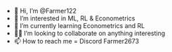 - 👋 Hi, I’m @Farmer122
- 👀 I’m interested in ML, RL & Econometrics
- 🌱 I’m currently learning Econometrics and RL
- 👍🏿 I’m looking to collaborate on anything interesting
- 📫 How to reach me = Discord Farmer2673

<!---
Farmer122/Farmer122 is a ✨ special ✨ repository because its `README.md` (this file) appears on your GitHub profile.
You can click the Preview link to take a look at your changes.
--->
